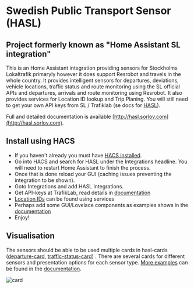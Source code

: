 Swedish Public Transport Sensor (HASL)
======================================

## Project formerly known as "Home Assistant SL integration"

This is an Home Assistant integration providing sensors for Stockholms Lokaltrafik primaryly however it does support Resrobot and travels in the whole country. It provides intelligent sensors for departures, deviations, vehicle locations, traffic status and route monitoring using the SL official APIs and departures, arrivals and route monitoring using Resrobot. It also provides services for Location ID lookup and Trip Planing. You will still need to get your own API keys from SL / Trafiklab (se docs for [HASL](https://hasl.sorlov.com)). 

Full and detailed documentation is available [http://hasl.sorlov.com](http://hasl.sorlov.com).

## Install using HACS

* If you haven't already you must have [HACS installed](https://hacs.xyz/docs/setup/download).
* Go into HACS and search for HASL under the Integrations headline. You will need to restart Home Assistant to finish the process.
* Once that is done reload your GUI (caching issues preventing the integration to be shown).
* Goto Integrations and add HASL integrations.
* Get API-keys at TrafikLab, read details in [documentation](https://hasl.sorlov.com/trafiklab)
* [Location IDs](https://hasl.sorlov.com/locationid) can be found using services
* Perhaps add some GUI/Lovelace components as examples shows in the [documentation](https://hasl.sorlov.com/lovelace_cards)
* Enjoy!

## Visualisation

The sensors should be able to be used multiple cards in hasl-cards ([departure-card](https://github.com/hasl-platform/lovelace-hasl-departure-card), [traffic-status-card](https://github.com/hasl-platform/lovelace-hasl-traffic-status-card)) . There are several cards for different sensors and presentation options for each sensor type. [More examples](https://hasl.sorlov.com/lovelace_cards) can be found in the [documentation](https://hasl.sorlov.com/).

![card](https://user-images.githubusercontent.com/8133650/56198334-0a150f00-603b-11e9-9e93-92be212d7f7b.PNG)
